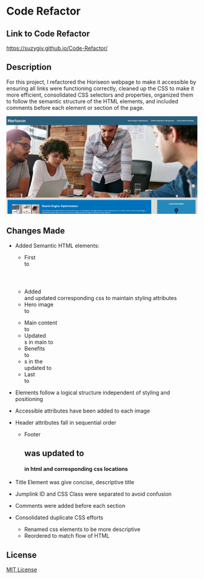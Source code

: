 # Code Refactor

## Link to Code Refactor
https://suzygiv.github.io/Code-Refactor/

## Description

For this project, I refactored the Horiseon webpage to make it accessible by ensuring all links were functioning correctly, cleaned up the CSS to make it more efficient, consolidated CSS selectors and properties, organized them to follow the semantic structure of the HTML elements, and included comments before each element or section of the page. 

![Code Refator Landing Page](https://github.com/suzygiv/Code-Refactor/blob/master/images/Horizeon%20Landing%20Page.PNG)

## Changes Made

- Added Semantic HTML elements: 
  - First <div> to <header>
  - Added <nav> and updated corresponding css to maintain styling attributes
  - Hero image <div> to <figure>
  - Main content <div> to <main>
  - Updated <div>s in main to <section>
  - Benefits <div> to <aside>
  - <div>s in the <aside> updated to <sections>
  - Last <div> to <footer>

- Elements follow a logical structure independent of styling and positioning

- Accessible attributes have been added to each image

- Header attributes fall in sequential order
  - Footer <h2> was updated to <h4> in html and corresponding css locations

- Title Element was give concise, descriptive title 

- Jumplink ID and CSS Class were separated to avoid confusion

- Comments were added before each section

- Consolidated duplicate CSS efforts 
  - Renamed css elements to be more descriptive
  - Reordered to match flow of HTML

## License
[MIT License](http://opensource.org/licenses/mit-license.php)

